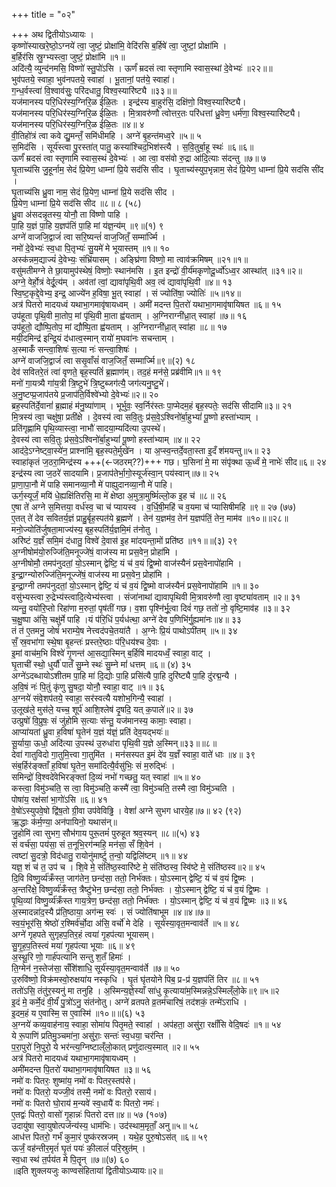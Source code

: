 +++
title = "०२"

+++
अथ द्वितीयोऽध्यायः ।  
कृष्णो॑स्याखरे॒ष्ठो॒ऽग्नये॑ त्वा॒ जुष्टं॒ प्रोक्षा॑मि॒ वेदि॑रसि ब॒र्हिषे॑ त्वा॒ जुष्टां॒ प्रोक्षा॑मि ।  
ब॒र्हिर॑सि स्रु॒ग्भ्यस्त्वा॒ जुष्टं॒ प्रोक्षा॑मि ॥१॥  
अदि॑त्यै॒ व्युन्द॑नमसि॒ विष्णो॑ स्तु॒पो॑ऽसि । ऊर्णं॑ म्रदसं त्वा स्तृणामि स्वास॒स्थां दे॒वेभ्यः॑ ॥२२॥॥  
भुव॑पतये॒ स्वाहा॒ भुव॑नपतये॒ स्वाहा॑ । भू॒तानां॒ पत॑ये॒ स्वाहा॑।  
ग॒न्ध॒र्वस्त्वा॑ वि॒श्वाव॑सुः॒ परि॑दधातु॒ विश्व॒स्यारि॑ष्ट्यै ॥३३॥॥  
यज॑मानस्य परि॒धिर॑स्य॒ग्निरि॒ळ ई॑ळि॒तः । इन्द्र॑स्य बा॒हुर॑सि॒ दक्षि॑णो॒ विश्व॒स्यारि॑ष्ट्यै।  
यज॑मानस्य परि॒धिर॑स्य॒ग्निरि॒ळ ई॑ळि॒तः । मि॒त्रावरु॑णौ त्वोत्तर॒तः परि॑धत्तां ध्रु॒वेण॒ धर्म॑णा॒ विश्व॒स्यारि॑ष्ट्यै।  
यज॑मानस्य परि॒धिर॑स्य॒ग्निरि॒ळ ई॑ळि॒तः ॥४॥ ४  
वी॒तिहो॑त्रं त्वा कवे द्यु॒मन्तँ॒ समि॑धीमहि । अग्ने॑ बृ॒हन्त॑मध्व॒रे ॥५॥ ५  
स॒मिद॑सि । सूर्य॑स्त्वा पु॒रस्ता॑त् पातु॒ कस्या॑श्चिद॒भिश॑स्त्यै । स॒वि॒तुर्बा॒हू स्थः॑ ॥६॥६॥  
ऊर्णं॑ म्रदसं त्वा स्तृणामि स्वास॒स्थं दे॒वेभ्यः॑ । आ त्वा॒ वस॑वो रु॒द्रा आ॑दि॒त्याः स॑दन्तु ॥७॥ ७  
घृ॒ताच्य॑सि जु॒हूर्नाम॒ सेदं प्रि॒येण॒ धाम्ना॑ प्रि॒ये सद॑सि सीद । घृ॒ताच्य॑स्युप॒भृन्नाम॒ सेदं प्रि॒येण॒ धाम्ना॑ प्रि॒ये सद॑सि सी॑द ।  
घृ॒ताच्य॑सि ध्रु॒वा नाम॒ सेदं प्रि॒येण॒ धाम्ना॑ प्रि॒ये सद॑सि सीद ।  
प्रि॒येण॒ धाम्ना॑ प्रि॒ये सद॑सि सीद ॥८॥ ८ (५८)  
ध्रु॒वा अ॑सदन्नृ॒तस्य॒ योनौ॒ ता वि॑ष्णो पाहि ।  
पा॒हि य॒ज्ञं पा॒हि य॒ज्ञप॑तिं पा॒हि मां य॑ज्ञ॒न्य॑म् ॥९॥(१) ९  
अग्ने॑ वाजजि॒द्वाजं॑ त्वा सरि॒ष्यन्तं॑ वाज॒जितँ॒ सम्मा॑र्ज्मि ।  
नमो॑ दे॒वेभ्यः॑ स्व॒धा पि॒तृभ्यः॑ सु॒यमे॑ मे भूयास्तम् ॥१॥ १०  
अस्क॑न्नम॒द्याज्यं॑ दे॒वेभ्यः॒ संभ्रि॑यासम् । अङ्घ्रि॑णा विष्णो॒ मा त्वाव॑क्रमिषम् ॥२१॥१॥  
वसु॑मतीमग्ने ते छा॒यामुप॑स्थेषं॒ विष्णोः॒ स्थान॑मसि । इ॒त इन्द्रो॑ वी॒र्य॑मकृणोदू॒र्ध्वो॑ऽध्व॒र आस्था॑त् ॥३१॥२॥  
अग्ने॒ वेर्हो॒त्रं वेर्दू॒त्य॑म् । अव॑तां त्वां॒ द्यावा॑पृथि॒वी अव॒ त्वं द्यावा॑पृथि॒वी ॥४॥ १३  
स्वि॒ष्ट॒कृद्दे॒वेभ्य॒ इन्द्र॒ आज्ये॑न ह॒विषा॒ भू॒त् स्वाहा॑ । सं ज्योति॑षा॒ ज्योतिः॑ ॥५॥१४॥  
अत्र॑ पितरो मादयध्वं यथाभा॒गमावृ॑षायध्वम् । अमी॑ मदन्त पि॒तरो॑ यथाभा॒गमावृ॑षायिषत ॥६॥ १५  
उप॑हूता पृथि॒वी मा॒तोप॒ मां पृ॑थि॒वी मा॒ता ह्व॑यताम् । अ॒ग्निराग्नी॑ध्रा॒त् स्वाहा॑ ॥७॥ १६  
उप॑हूतो॒ द्यौष्पि॒तोप॒ मां द्यौ॑ष्पि॒ता ह्व॑यताम् । अ॒ग्निराग्नी॑ध्रा॒त् स्वा॑हा ॥८॥ १७  
मयी॒दमिन्द्र॑ इन्द्रि॒यं द॑धात्व॒स्मान् रायो॑ म॒घवा॑नः सचन्ताम् ।  
अ॒स्माकँ॑ सन्त्वा॒शिषः॑ स॒त्या नः॑ सन्त्वा॒शिषः॑ ।  
अग्ने॑ वाजजि॒द्वाजं॑ त्वा ससृ॒वाँसं॑ वाज॒जितँ॒ सम्मार्ज्मि॥९॥(२) १८  
देव॑ सवितरे॒तं त्वा॑ वृणते॒ बृह॒स्पतिं॑ ब्र॒ह्माण॑म्। तद॒हं मन॑से॒ प्रब्र॑वीमि॥१॥ १९  
मनो॑ गा॒यत्र्यै गा॑य॒त्री त्रि॒ष्टुभे॑ त्रि॒ष्टुब्जग॑त्यै॒ जग॑त्यनु॒ष्टु॒भे॑।  
अ॒नु॒ष्टप्प्र॒जाप॑तये प्र॒जाप॑ति॒र्विश्वे॑भ्यो दे॒वेभ्यः॑॥२॥ २०  
ब्रह॒स्पति॑र्दे॒वानां॑ ब्र॒ह्माहं म॑नु॒ष्या॑णाम् । भूर्भुवः॒ स्व॒र्निर॑स्तः पा॒प्मेदम॒हं बृह॒स्पतेः॒ सद॑सि सीदामि॥३॥ २१  
मि॒त्रस्य॑ त्वा॒ चक्षु॑षा॒ प्रती॑क्षे । दे॒वस्य॑ त्वा सवि॒तुः प्र॑स॒वे॒ऽश्विनो॑र्बा॒हुभ्यां॑ पू॒ष्णो हस्ता॑भ्याम् ।  
प्रति॑गृह्णामि पृथि॒व्यास्त्वा॒ नाभौ॑ सादया॒म्यदि॑त्या उ॒पस्थे॑।  
दे॒वस्य॑ त्वा सवि॒तुः प्र॑स॒वे॒ऽश्विनो॑र्बा॒हुभ्यां॑ पू॒ष्णो हस्ता॑भ्याम् ॥४॥ २२  
आद॑दे॒ऽग्नेष्ट्वा॒स्ये॑न॒ प्राश्ना॑मि॒ बृह॒स्पते॒र्मुखे॑न । या अ॒प्स्व॒न्तर्दे॒वता॒स्ता इ॒दँ श॑मयन्तु॥५॥ २३  
स्वाहा॑कृतं ज॒ठरा॒मिन्द्र॑स्य +++(←जठरम्??)+++ गछ। घ॒सिना॑ मे॒ मा संपृ॑क्था ऊ॒र्ध्वं मे॒ नाभेः॑ सीद॥६॥ २४  
इन्द्र॑स्य त्वा ज॒ठरे॑ सादयामि। प्र॒जाप॑तेर्भा॒गो॒स्यूर्ज॑स्वा॒न् पय॑स्वान्॥७॥ २५  
प्रा॒णा॒पा॒नौ मे॑ पाहि समानव्या॒नौ मे॑ पाह्युदानव्या॒नौ मे॑ पाहि।  
ऊर्ग॒स्यूर्जं॒ मयि॑ धे॒ह्यक्षि॑तिरसि॒ मा मे॑ क्षेष्ठा अ॒मुत्रा॒मुष्मिं॑ल्लो॒क इ॒ह च॑ ॥८॥ २६  
ए॒षा ते॑ अग्ने स॒मित्तया॒ वर्ध॑स्व॒ चा च॑ प्यायस्व । व॒र्धि॒षी॒महि॑ च व॒यमा च॑ प्यासिषीमहि ॥९॥ २७ (७७)  
ए॒तत् ते॑ देव सवितर्य॒ज्ञं प्राहु॒र्बृह॒स्पत॑ये ब्र॒ह्मणे॑ । तेन॑ य॒ज्ञम॑व॒ तेन॑ य॒ज्ञप॑तिं॒ तेन॒ माम॑व ॥१०॥॥२८॥  
मनो॒ज्योति॑र्जुषता॒माज्य॑स्य॒ बृह॒स्पति॑र्य॒ज्ञमि॒मं त॑नोतु ।  
अरि॑ष्टं य॒ज्ञँ समि॒मं द॑धातु॒ विश्वे॑ दे॒वास॑ इ॒ह मा॑दयन्ता॒मों प्रति॑ष्ठ ॥११॥॥(३) २९  
अ॒ग्नीषोम॑यो॒रुज्जि॑ति॒मनूज्जे॑षं॒ वाज॑स्य मा प्रस॒वेन॒ प्रोहा॑मि ।  
अ॒ग्नीषोमौ॒ तमप॑नुदतां॒ यो॒ऽस्मान् द्वेष्टि॒ यं च॑ व॒यं द्वि॒ष्मो वाज॑स्यैनं प्रस॒वेनापो॑हामि ।  
इ॒न्द्रा॒ग्न्योरुज्जि॑ति॒मनूज्जे॑षं॒ वाज॑स्य मा प्रस॒वेन॒ प्रोहा॑मि ।  
इ॒न्द्रा॒ग्नी तमप॑नुदतां॒ यो॒ऽस्मान् द्वेष्टि॒ यं च॑ व॒यं द्वि॒ष्मो वाज॑स्यैनं प्रस॒वेनापो॑हामि ॥१॥ ३०  
वसु॑भ्यस्त्वा रु॒द्रेभ्य॑स्त्वादि॒त्येभ्य॑स्त्वा । संजा॑नाथां द्यावापृथिवी मि॒त्रावरु॑णौ त्वा॒ वृष्ट्या॑वताम् ॥२॥ ३१  
व्यन्तु॒ वयो॑रि॒प्तो रिहा॑णा म॒रुतां॒ पृष॑तीं गछ। व॒शा पृश्नि॑र्भू॒त्वा दिवं॑ गछ॒ ततो॑ नो॒ वृष्टि॒माव॑ह ॥३॥ ३२  
च॒क्षु॒ष्पा अ॑सि॒ चक्षु॑र्मे पाहि ।यं प॑रि॒धिं प॒र्यध॑त्था॒ अग्ने॑ देव प॒णिभि॑र्गु॒ह्यमा॑नः॥४॥ ३३  
तं त॑ ए॒तमनु॒ जोषं॑ भराम्ये॒ष नेत्त्वद॑पचे॒तया॑तै । अ॒ग्नेः प्रि॒यं पाथोऽपी॑तम् ॥५॥ ३४  
सँ॒ स्र॒वभा॑गा स्थे॒षा बृ॒हन्तः॑ प्रस्तरे॒ष्ठाः प॑रि॒धय॑श्च दे॒वाः ।  
इ॒मां वाच॑म॒भि विश्वे॑ गृ॒णन्त॑ आ॒सद्या॒स्मिन् ब॒र्हिषि॑ मादयध्वँ॒ स्वाहा॒ वाट् ।  
घृ॒ताची॑ स्थो॒ धुर्यौ॑ पातँ सु॒म्ने स्थः॑ सु॒म्ने मां॑ धत्तम् ॥६॥ (४) ३५  
अग्ने॑ऽदब्धायोऽशीतम पा॒हि मा॑ दि॒द्योः पा॒हि प्रसि॑त्यै पा॒हि दुरि॑ष्ट्यै पा॒हि दु॑रद्म॒न्यै ।  
अ॒वि॒षं नः॑ पि॒तुं कृ॑णु सु॒षदा॒ योनौ॒ स्वाहा॒ वाट् ॥१॥ ३६  
अ॒ग्नये॑ संवे॒शप॑तये॒ स्वाहा॒ सर॑स्वत्यै यशोभ॒गिन्यै॒ स्वाहा॑ ।  
उ॒लूख॑ले॒ मुस॑ले॒ यच्च॒ शूर्प॑ आशि॒श्लेष॑ दृ॒षदि॒ यत् क॒पाले॑॥२॥ ३७  
उत्प्रुषो॑ वि॒प्रुषः॒ सं जु॑होमि स॒त्याः स॑न्तु॒ यज॑मानस्य॒ कामाः॒ स्वाहा।  
आप्या॑यतां ध्रु॒वा ह॒विषा॑ घृ॒तेन॑ य॒ज्ञं य॑ज्ञं॒ प्रति॑ देव॒यद्भयः॑॥  
सू॒र्याया॒ ऊधो॒ अदि॑त्या उ॒पस्थ॑ उ॒रुधा॑रा पृथि॒वी य॒ज्ञे अ॒स्मिन्॥३३॥॥८॥  
देवा॑ गातुविदो गा॒तुमि॒त्त्वा गा॒तुमि॑त । मन॑सस्पत इ॒मं दे॑व य॒ज्ञँ स्वाहा॒ वाते॑ धाः ॥४॥ ३९  
संब॒र्हिर॑ङ्क्ताँ ह॒विषा॑ घृ॒तेन॒ समा॑दित्यै॒र्वसु॑भिः॒ सं म॒रुद्भिः॑ ।  
समिन्द्रो॑ वि॒श्वदे॑वेभिरङ्क्तां दि॒व्यं नभो॑ गच्छतु॒ यत् स्वाहा॑ ॥५॥ ४०  
कस्त्वा॒ विमु॑ञ्चति॒ स त्वा॒ विमु॑ञ्चति॒ कस्मै॑ त्वा॒ विमु॑ञ्चति॒ तस्मै त्वा॒ विमु॑ञ्चति ।  
पोषा॑य॒ रक्ष॑सां भा॒गो॑ऽसि ॥६॥ ४१  
वे॒षो॑ऽस्युपवे॒षो द्वि॑ष॒तो ग्री॒वा उप॑वेविढ्ढि । वेशां॑ अग्ने सुभग धारये॒ह॥७॥ ४२ (९२)  
ऋ॒द्धाः क॑र्म॒ण्या॒ अन॑पायिनो॒ यथास॑न्॥  
जु॒होमि॑ त्वा सुभग॒ सौभ॑गाय पुरू॒तमं॑ पुरुहूत श्रव॒स्यन् ॥८॥(५) ४३  
सं वर्च॑सा॒ पय॑सा॒ सं त॒नूभि॒रग॑न्महि॒ मन॑सा॒ सँ शि॒वेन॑ ।  
त्वष्टा॑ सु॒दत्रो॒ विद॑धातु॒ रायोनु॑मार्ष्टु त॒न्वो॒ यद्विलि॑ष्टम् ॥१॥ ४४  
यज्ञ॒ शं च॑ त॒ उप॑ च । शि॒वे मे॒ संति॑ष्ठ॒स्वारि॑ष्टे मे॒ संति॑ष्ठस्व॒ स्वि॑ष्टे मे॒ संति॑ष्ठस्व॥२॥ ४५  
दि॒वि विष्णु॒र्व्य॑क्रँस्त॒ जाग॑तेन॒ छन्द॑सा॒ ततो॒ निर्भ॑क्तः। यो॒ऽस्मान् द्वेष्टि॒ यं च॑ व॒यं द्वि॒ष्मः ।  
अ॒न्तरि॑क्षे॒ विष्णु॒र्व्य॑क्रँस्त॒ त्रैष्टु॑भेन॒ छन्द॑सा॒ ततो॒ निर्भ॑क्तः । यो॒ऽस्मान् द्वेष्टि॒ यं च॑ व॒यं द्वि॒ष्मः ।  
पृ॒थि॒व्यां विष्णु॒र्व्य॑क्रँस्त गाय॒त्रेण॒ छन्द॑सा॒ ततो॒ निर्भ॑क्तः । यो॒ऽस्मान् द्वेष्टि॒ यं च॑ व॒यं द्वि॒ष्मः ॥३॥ ४६  
अ॒स्मादन्ना॑द॒स्यै प्र॑ति॒ष्ठाया॒ अग॑न्म॒ स्वः॑ । सं ज्योति॑षाभूम ॥४॥४॥७॥  
स्व॒यं॒भूर॑सि॒ श्रेष्ठो॑ र॒श्मिर्व॑र्चो॒दा अ॑सि॒ वर्चो॑ मे देहि । सूर्य॑स्या॒वृत॒मन्वाव॑र्ते ॥५॥ ४८  
अग्ने॑ गृहपते सुगृहप॒तिर॒हं त्वया॑ गृ॒हप॑त्या भूयासम्।  
सु॒गृ॒ह॒प॒तिस्त्वं मया॑ गृ॒हप॑त्या भूयाः ॥६॥ ४९  
अ॒स्थू॒रि णो॒ गार्ह॑पत्यानि सन्तु श॒तँ हिमाः॑ ।  
ति॒ग्मेन॑ न॒स्तेज॑सा॒ सँशि॑शाधि॒ सूर्य॑स्या॒वृत॒मन्वाव॑र्ते ॥७॥ ५०  
उ॒रुवि॑ष्णो॒ विक्र॑मस्वो॒रुक्षया॑य नस्कृधि । घृ॒तं घृ॑तयोने पिब॒ प्र-प्र॑ य॒ज्ञप॑तिं तिर ॥८॥ ५१  
ततो॑ऽसि॒ तंतु॑र॒स्यनु॑ मा तनुहि । अ॒स्मिन्य॒ज्ञे॒स्याँ सा॑धु कृ॒त्याया॑म॒स्मिन्नन्ने॒ऽस्मिल्ँलो॒के॥९॥५॥२  
इ॒दं मे॒ कर्मे॒दं वी॒र्यं॑ पु॒त्रो॑ऽनु॒ संत॑नोतु। अग्ने॑ व्रतपते व्र॒तम॑चारिषं॒ तद॑शकं॒ तन्मे॑ऽराधि ।  
इ॒दम॒हं य ए॒वास्मि॒ स ए॒वास्मि॑ ॥१०॥॥(६) ५३  
अ॒ग्नये॑ कव्य॒वाह॑नाय॒ स्वाहा॒ सोमा॑य पितृ॒मते॒ स्वाहा॑ । अप॑हता॒ असु॑रा॒ रक्षाँ॑सि वेदि॒षदः॑ ॥१॥ ५४  
ये रू॒पाणि॑ प्रतिमु॒ञ्चमा॑ना॒ असु॑राः॒ सन्तः॑ स्व॒धया॒ चर॑न्ति ।  
प॒रा॒पुरो॑ नि॒पुरो॒ ये भर॑न्त्य॒ग्निष्टाल्ँलो॒कात् प्रणु॑दात्य॒स्मात् ॥२॥ ५५  
अत्र॑ पितरो मादयध्वं यथाभा॒गमावृ॑षायध्वम् ।  
अमी॑मदन्त पि॒तरो॑ यथाभा॒गमावृ॑षायिषत ॥३॥ ५६  
नमो॑ वः पितरः॒ शुष्मा॑य॒ नमो॑ वः पितर॒स्तप॑से।  
नमो॑ वः पितरो॒ यज्जी॒वं तस्मै॒ नमो॑ वः पितरो॒ रसाय॑।  
नमो॑ वः पितरो घो॒राय॑ म॒न्यवे॑ स्व॒धायै॑ वः पितरो॒ नमः॑।  
ए॒तद्वः॑ पितरो॒ वासो॑ गृ॒हान्नः॑ पितरो दत्त॥४॥ ५७ (१०७)  
उदायु॑षा स्वा॒युषोत्पर्जन्य॑स्य॒ धाम॑भिः। उद॑स्थाम॒मृताँ॒ अनु॥५॥ ५८  
आध॑त्त पितरो॒ गर्भं॑ कुमा॒रं पुष्क॑रस्रजम् । यथे॒ह पुरु॒षोऽस॑त् ॥६॥ ५९  
ऊर्जं॒ वह॑न्तीर॒मृतं॑ घृ॒तं पयः॑ की॒लालं॑ परि॒स्रुत॑म् ।  
स्व॒धा स्थ॑ त॒र्पय॑त मे पि॒तॄन् ॥७॥(७) ६०  
॥इति शुक्लयजुः काण्वसंहितायां द्वितीयोऽध्यायः॥२॥
